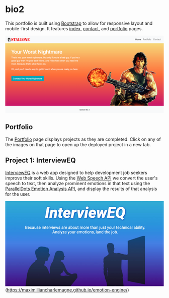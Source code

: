 # bio2

This portfolio is built using [Bootstrap](https://getbootstrap.com) to allow for responsive layout and mobile-first design. It features [index](https://vertjames.github.io/bio2/), [contact](https://vertjames.github.io/bio2/contact.html), and [portfolio](https://vertjames.github.io/bio2/portfolio.html) pages.

![bio2 Homepage](./assets/images/bio2homepage.png)

## Portfolio

The [Portfolio](https://vertjames.github.io/bio2/portfolio.html) page displays projects as they are completed. Click on any of the images on that page to open up the deployed project in a new tab.

## Project 1: InterviewEQ

[InterviewEQ](https://maximilliancharlemagne.github.io/emotion-engine/) is a web app designed to help development job seekers improve their soft skills. Using the [Web Speech API](https://developer.mozilla.org/en-US/docs/Web/API/Web_Speech_API) we convert the user's speech to text, then analyze prominent emotions in that text using the [ParallelDots Emotion Analysis API](https://www.paralleldots.com/text-analysis-apis#emotion), and display the results of that analysis for the user. 

![InterviewEQ](./assets/images/slide1-InterviewEQ-Project1.jpg)(https://maximilliancharlemagne.github.io/emotion-engine/)